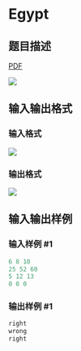 # Egypt

## 题目描述

[problemUrl]: https://uva.onlinejudge.org/index.php?option=com_onlinejudge&Itemid=8&category=226&page=show_problem&problem=2954

[PDF](https://uva.onlinejudge.org/external/118/p11854.pdf)

![](https://cdn.luogu.com.cn/upload/vjudge_pic/UVA11854/19daccbd97e4a86e629fe058209f279134541ab3.png)

## 输入输出格式

### 输入格式

![](https://cdn.luogu.com.cn/upload/vjudge_pic/UVA11854/ca54fc8dd8314261d7f0629ae6eb147140ab9915.png)

### 输出格式

![](https://cdn.luogu.com.cn/upload/vjudge_pic/UVA11854/cb602776659e62486ae477b56ecaa4eba40a5fd4.png)

## 输入输出样例

### 输入样例 #1

```cpp
6 8 10
25 52 60
5 12 13
0 0 0
```


### 输出样例 #1

```cpp
right
wrong
right
```


